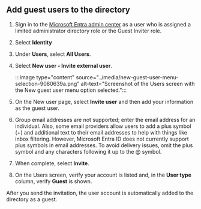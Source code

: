 ## Add guest users to the directory

1.  Sign in to the [Microsoft Entra admin center](https://entra.microsoft.com/) as a user who is assigned a limited administrator directory role or the Guest Inviter role.
2.  Select **Identity**
3.  Under **Users**, select **All Users**.
4.  Select **New user - Invite external user**.
    
    :::image type="content" source="../media/new-guest-user-menu-selection-9080639a.png" alt-text="Screenshot of the Users screen with the New guest user menu option selected.":::
    
5.  On the New user page, select **Invite user** and then add your information as the guest user.
6.  Group email addresses are not supported; enter the email address for an individual. Also, some email providers allow users to add a plus symbol (+) and additional text to their email addresses to help with things like inbox filtering. However, Microsoft Entra ID does not currently support plus symbols in email addresses. To avoid delivery issues, omit the plus symbol and any characters following it up to the @ symbol.
7.  When complete, select **Invite**.
8.  On the Users screen, verify your account is listed and, in the **User type** column, verify **Guest** is shown.

After you send the invitation, the user account is automatically added to the directory as a guest.
